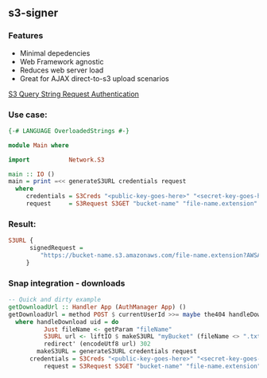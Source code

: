 ## s3-signer

### Features
 - Minimal depedencies
 - Web Framework agnostic
 - Reduces web server load
 - Great for AJAX direct-to-s3 upload scenarios

[S3 Query String Request Authentication](http://docs.aws.amazon.com/AmazonS3/latest/dev/RESTAuthentication.html#RESTAuthenticationQueryStringAuth)

### Use case:
```haskell
{-# LANGUAGE OverloadedStrings #-}

module Main where

import           Network.S3

main :: IO ()
main = print =<< generateS3URL credentials request
  where
     credentials = S3Creds "<public-key-goes-here>" "<secret-key-goes-here>"
     request     = S3Request S3GET "bucket-name" "file-name.extension" 3
```
### Result:
```haskell
S3URL {
      signedRequest =
         "https://bucket-name.s3.amazonaws.com/file-name.extension?AWSAccessKeyId=<public-key-goes-here>&Expires=1402346638&Signature=1XraY%2Bhp117I5CTKNKPc6%2BiihRA%3D"
     }
```

### Snap integration - downloads
```haskell
-- Quick and dirty example
getDownloadUrl :: Handler App (AuthManager App) ()
getDownloadUrl = method POST $ currentUserId >>= maybe the404 handleDownload
  where handleDownload uid = do
          Just fileName <- getParam "fileName" 
          S3URL url <- liftIO $ makeS3URL "myBucket" (fileName <> ".txt") 10
          redirect' (encodeUtf8 url) 302
        makeS3URL = generateS3URL credentials request
      credentials = S3Creds "<public-key-goes-here>" "<secret-key-goes-here>"
          request = S3Request S3GET "bucket-name" "file-name.extension" 3
```
